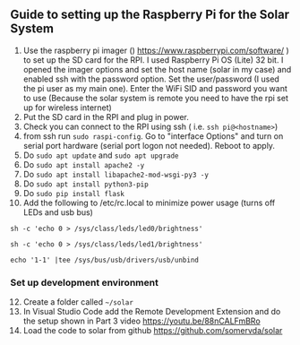 ## Guide to setting up the Raspberry Pi for the Solar System

1. Use the raspberry pi imager () https://www.raspberrypi.com/software/ ) to set up the SD card for the RPI. I used Raspberry Pi OS (Lite) 32 bit. I opened the imager options and set the host name (solar in my case) and enabled ssh with the password option. Set the user/password (I used the pi user as my main one). Enter the WiFi SID and password you want to use (Because the solar system is remote you need to have the rpi set up for wireless internet)
2. Put the SD card in the RPI and plug in power.
3. Check you can connect to the RPI using ssh ( i.e. `ssh pi@<hostname>`)
4. from ssh run `sudo raspi-config`. Go to "interface Options" and turn on serial port hardware (serial port logon not needed). Reboot to apply.
5. Do `sudo apt update` and `sudo apt upgrade`
6. Do `sudo apt install apache2 -y`
7. Do `sudo apt install libapache2-mod-wsgi-py3 -y`
8. Do `sudo apt install python3-pip`
9. Do `sudo pip install flask`
10. Add the following to /etc/rc.local to minimize power usage (turns off LEDs and usb bus)

`sh -c 'echo 0 > /sys/class/leds/led0/brightness'`

`sh -c 'echo 0 > /sys/class/leds/led1/brightness'`

`echo '1-1' |tee /sys/bus/usb/drivers/usb/unbind`

### Set up development environment

12. Create a folder called `~/solar`
13. In Visual Studio Code add the Remote Development Extension and do the setup shown in Part 3 video https://youtu.be/88nCALFmBRo
14. Load the code to solar from github https://github.com/somervda/solar
